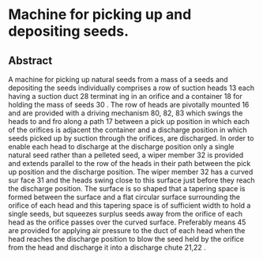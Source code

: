 # Machine for picking up and depositing seeds.

## Abstract
A machine for picking up natural seeds from a mass of a seeds and depositing the seeds individually comprises a row of suction heads 13 each having a suction duct 28 terminat ing in an orifice and a container 18 for holding the mass of seeds 30 . The row of heads are pivotally mounted 16 and are provided with a driving mechanism 80, 82, 83 which swings the heads to and fro along a path 17 between a pick up position in which each of the orifices is adjacent the container and a discharge position in which seeds picked up by suction through the orifices, are discharged. In order to enable each head to discharge at the discharge position only a single natural seed rather than a pelleted seed, a wiper member 32 is provided and extends parallel to the row of the heads in their path between the pick up position and the discharge position. The wiper member 32 has a curved sur face 31 and the heads swing close to this surface just before they reach the discharge position. The surface is so shaped that a tapering space is formed between the surface and a flat circular surface surrounding the orifice of each head and this tapering space is of sufficient width to hold a single seeds, but squeezes surplus seeds away from the orifice of each head as the orifice passes over the curved surface. Preferably means 45 are provided for applying air pressure to the duct of each head when the head reaches the discharge position to blow the seed held by the orifice from the head and discharge it into a discharge chute 21,22 .